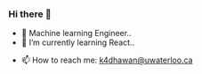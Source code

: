 ### Hi there 👋

<!--
**kannavdhawan/kannavdhawan** is a ✨ _special_ ✨ repository because its `README.md` (this file) appears on your GitHub profile.

Here are some ideas to get you started:
-->
- 🔭 Machine learning Engineer.. 
- 🌱 I’m currently learning React..

<!--

- 🤔 I’m looking for help with ...
- 💬 Ask me about 
-->
- 📫 How to reach me: k4dhawan@uwaterloo.ca
<!--
- 😄 Pronouns: ...
- ⚡ Fun fact: ...
-->
